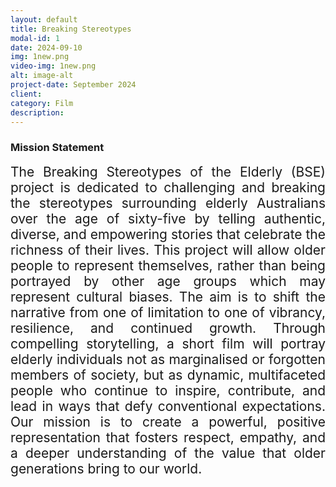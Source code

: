 ```yaml
---
layout: default
title: Breaking Stereotypes
modal-id: 1
date: 2024-09-10
img: 1new.png
video-img: 1new.png
alt: image-alt
project-date: September 2024
client: 
category: Film
description: 
---
```

### Mission Statement
<div style="text-align: justify; font-size: 1.5em;">
The Breaking Stereotypes of the Elderly (BSE) project is dedicated to challenging and breaking the stereotypes surrounding elderly Australians over the age of sixty-five by telling authentic, diverse, and empowering stories that celebrate the richness of their lives. This project will allow older people to represent themselves, rather than being portrayed by other age groups which may represent cultural biases. The aim is to shift the narrative from one of limitation to one of vibrancy, resilience, and continued growth. Through compelling storytelling, a short film will portray elderly individuals not as marginalised or forgotten members of society, but as dynamic, multifaceted people who continue to inspire, contribute, and lead in ways that defy conventional expectations. Our mission is to create a powerful, positive representation that fosters respect, empathy, and a deeper understanding of the value that older generations bring to our world.
</div>
